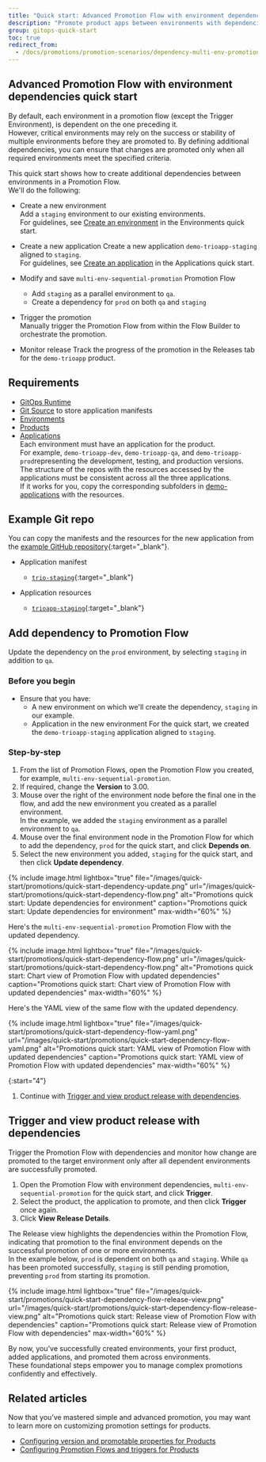 ```yaml
---
title: "Quick start: Advanced Promotion Flow with environment dependencies"
description: "Promote product apps between environments with dependencies"
group: gitops-quick-start
toc: true
redirect_from:
  - /docs/promotions/promotion-scenarios/dependency-multi-env-promotion/
---
```



## Advanced Promotion Flow with environment dependencies quick start

By default, each environment in a promotion flow (except the Trigger Environment), is dependent on the one preceding it.  
However, critical environments may rely on the success or stability of multiple environments before they are promoted to. By defining additional dependencies, you can ensure that changes are promoted only when all required environments meet the specified criteria.

This quick start shows how to create additional dependencies between environments in a Promotion Flow.  
We'll do the following:
* Create a new environment   
  Add a `staging` environment to our existing environments.  
  For guidelines, see [Create an environment]({{site.baseurl}}/docs/gitops-quick-start/products/quick-start-gitops-environments/#create-an-environment) in the Environments quick start.

* Create a new application
  Create a new application `demo-trioapp-staging` aligned to `staging`.  
  For guidelines, see [Create an application]({{site.baseurl}}/docs/gitops-quick-start/products/create-app-ui/#create-your-first-application) in the Applications quick start.
 
* Modify and save `multi-env-sequential-promotion` Promotion Flow   
  * Add `staging` as a parallel environment to `qa`.
  * Create a dependency for `prod` on both `qa` and `staging` 
 
* Trigger the promotion  
  Manually trigger the Promotion Flow from within the Flow Builder to orchestrate the promotion.

* Monitor release 
  Track the progress of the promotion in the Releases tab for the `demo-trioapp` product.

## Requirements

* [GitOps Runtime]({{site.baseurl}}/docs/quick-start/gitops-quick-start/runtime/)
* [Git Source]({{site.baseurl}}/docs/gitops-quick-start/gitops-runtimes/create-git-source/) to store application manifests
* [Environments]({{site.baseurl}}/docs/gitops-quick-start/products/quick-start-gitops-environments/)  
* [Products]({{site.baseurl}}/docs/gitops-quick-start/products/quick-start-product-create/) 
* [Applications]({{site.baseurl}}/docs/gitops-quick-start/products/create-app-ui/)  
  Each environment must have an application for the product.  
  For example, `demo-trioapp-dev`, `demo-trioapp-qa`, and `demo-trioapp-prod`representing the development, testing, and production versions.
  The structure of the repos with the resources accessed by the applications must be consistent across all the three applications.   
  If it works for you, copy the corresponding subfolders in [demo-applications](https://github.com/codefresh-sandbox/codefresh-quickstart-demo/tree/main/demo-applications) with the resources.




## Example Git repo

You can copy the manifests and the resources for the new application from the [example GitHub repository](https://github.com/codefresh-sandbox/codefresh-quickstart-demo){:target="\_blank"}.

* Application manifest
  * [`trio-staging`](https://github.com/codefresh-sandbox/codefresh-quickstart-demo/tree/main/argocd-app-manifests/trio-staging){:target="\_blank"}

* Application resources
  * [`trioapp-staging`](https://github.com/codefresh-sandbox/codefresh-quickstart-demo/tree/main/demo-applications/trioapp-staging){:target="\_blank"}



## Add dependency to Promotion Flow
Update the dependency on the `prod` environment, by selecting `staging` in addition to `qa`.

### Before you begin
* Ensure that you have: 
    * A new environment on which we'll create the dependency, `staging` in our example. 
    * Application in the new environment 
      For the quick start, we created the `demo-trioapp-staging` application aligned to `staging`. 


### Step-by-step
1. From the list of Promotion Flows, open the Promotion Flow you created, for example, `multi-env-sequential-promotion`.
1. If required, change the **Version** to 3.00.
1. Mouse over the right of the environment node before the final one in the flow, and add the new environment you created as a parallel environment.  
  In the example, we added the `staging` environment as a parallel environment to `qa`.  
1. Mouse over the final environment node in the Promotion Flow for which to add the dependency, `prod` for the quick start, and click **Depends on**.  
1. Select the new environment you added, `staging` for the quick start, and then click **Update dependency**.

{% include 
image.html 
lightbox="true" 
file="/images/quick-start/promotions/quick-start-dependency-update.png" 
url="/images/quick-start/promotions/quick-start-dependency-flow.png"
alt="Promotions quick start: Update dependencies for environment" 
caption="Promotions quick start: Update dependencies for environment"
max-width="60%"
%}


Here's the `multi-env-sequential-promotion` Promotion Flow with the updated dependency.

{% include 
image.html 
lightbox="true" 
file="/images/quick-start/promotions/quick-start-dependency-flow.png" 
url="/images/quick-start/promotions/quick-start-dependency-flow.png"
alt="Promotions quick start: Chart view of Promotion Flow with updated dependencies" 
caption="Promotions quick start: Chart view of Promotion Flow with updated dependencies"
max-width="60%"
%}

Here's the YAML view of the same flow with the updated dependency.

{% include 
image.html 
lightbox="true" 
file="/images/quick-start/promotions/quick-start-dependency-flow-yaml.png" 
url="/images/quick-start/promotions/quick-start-dependency-flow-yaml.png"
alt="Promotions quick start: YAML view of Promotion Flow with updated dependencies" 
caption="Promotions quick start: YAML view of Promotion Flow with updated dependencies"
max-width="60%"
%}

{:start="4"}
1. Continue with [Trigger and view product release with dependencies](#trigger-and-view-product-release-with-dependencies).

## Trigger and view product release with dependencies
Trigger the Promotion Flow with dependencies and monitor how change are promoted to the target environment only after all dependent environments are successfully promoted.

1. Open the Promotion Flow with environment dependencies, `multi-env-sequential-promotion` for the quick start, and click **Trigger**.
1. Select the product, the application to promote, and then click **Trigger** once again. 
1. Click **View Release Details**.

The Release view highlights the dependencies within the Promotion Flow, indicating that promotion to the final environment depends on the successful promotion of one or more environments.  
In the example below, `prod` is dependent on both `qa` and `staging`. While `qa` has been promoted successfully, `staging` is still pending promotion, preventing `prod` from starting its promotion.


{% include 
image.html 
lightbox="true" 
file="/images/quick-start/promotions/quick-start-dependency-flow-release-view.png" 
url="/images/quick-start/promotions/quick-start-dependency-flow-release-view.png"
alt="Promotions quick start: Release view of Promotion Flow with dependencies" 
caption="Promotions quick start: Release view of Promotion Flow with dependencies"
max-width="60%"
%}



By now, you’ve successfully created environments, your first product, added applications, and promoted them across environments.  
These foundational steps empower you to manage complex promotions confidently and effectively.

## Related articles
Now that you’ve mastered simple and advanced promotion, you may want to learn more on customizing promotion settings for products. 
* [Configuring version and promotable properties for Products]({{site.baseurl}}/docs/products/promotion-version-properties/)  
* [Configuring Promotion Flows and triggers for Products]({{site.baseurl}}/docs/products/promotion-flow-triggers/)   



 
 